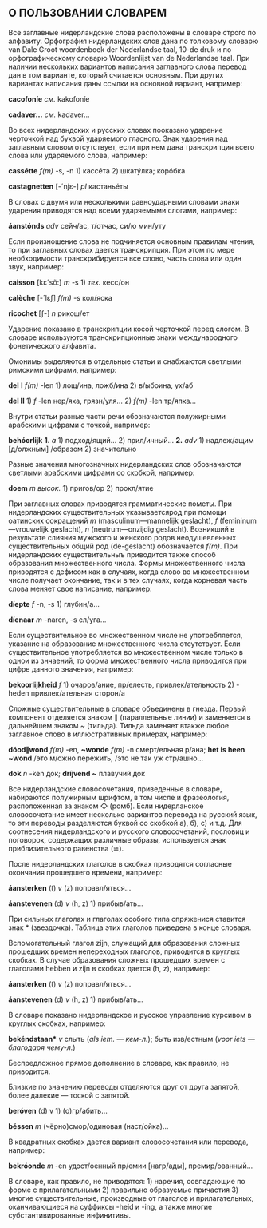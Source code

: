 ## **О ПОЛЬЗОВАНИИ СЛОВАРЕМ**

Все заглавные нидерландские слова расположены в словаре строго по алфавиту. Орфография нидерландских слов дана по толковому словарю van Dale Groot woordenboek der Nederlandse taal, 10-de druk и по орфографическому словарю Woordenlijst van de Nederlandse taal. При наличии нескольких вариантов написания заглавного слова перевод дан в том варианте, который считается основным. При других вариантах написания даны ссылки на основной вариант, например:

**cacofoníe** _см._ kakofoníe

**cadaver...** _см._ kadaver...

Во всех нидерландских и русских словах пооказано ударение черточкой над буквой ударяемого гласного. Знак ударения над заглавным словом отсутствует, если при нем дана транскрипция всего слова или ударяемого слова, например:

**cassétte** _f\(m\)_ -s, -n 1\) кассéта 2\) шкатýлка; корóбка

**castagnetten** \[-´njɛ-\] _pl_ кастаньéты

В словах с двумя или несколькими равноударными словами знаки ударения приводятся над всеми ударяемыми слогами, например:

**áanstónds** _adv_ сейч/ас, т/отчас, си/ю мин/уту

Если произношение слова не подчиняется основным правилам чтения, то при заглавных словах дается транскрипция. При этом по мере необходимости транскрибируется все слово, часть слова или один звук, например:

**caisson** \[kɛ´sõ:\] _m_ -s 1\) _тех._ кесс/он

**calèche** \[-´lɛʃ\] _f\(m\)_ -s кол/яска

**ricochet** \[ʃ-\] _n_ рикош/ет

Ударение показано в транскрипции косой черточкой перед слогом. В словаре используются транскрипционные знаки международного фонетического алфавита.

Омонимы выделяются в отдельные статьи и снабжаются светлыми римскими цифрами, например:

**del** **I** _f\(m\)_ -len 1\) лощ/ина, ложб/ина 2\) в/ыбоина, ух/аб

**del II** 1\) _f_ -len нер/яха, грязн/уля… 2\) _f\(m\)_ -len тр/япка…

Внутри статьи разные части речи обозначаются полужирными арабскими цифрами с точкой, например:

**behóorlijk** **1.**  _a_ 1\) подход/ящий... 2\) прил/ичный... **2.** _adv_ 1\) надлеж/ащим \[д/олжным\] /образом 2\) значительно

Разные значения многозначных нидерландских слов обозначаются светлыми арабскими цифрами со скобкой, например:

**doem** _m_ _высок._ 1\) пригов/ор 2\) прокл/ятие

При заглавных словах приводятся грамматические пометы. При нидерландских существительных указываетсярод при помощи оатинских сокращений _m_ \(masculinum—mannelijk geslacht\), _f_ \(femininum—vrouwelijk geslacht\), _n_ \(neutrum—onzijdig geslacht\). Возникший в результате слияния мужского и женского родов неодушевленных существительных общий род \(de-geslacht\) обозначается _f\(m\)_. При нидерландских существительныъ приводится также способ образования множественного числа. Формы множественного числа приводятся с дефисом как в случаях, когда слово во множественном числе получает окончание, так и в тех случаях, когда корневая часть слова меняет свое написание, например:

**díepte** _f_ -n, -s 1\) глубин/а…

**díenaar** _m_ -naren, -s сл/уга…

Если существительное во множественном числе не употребляется, указание на образование множественного числа отсутствует. Если существительное употребляется во множественном числе только в однои из знчаений, то форма множественного числа приводится при цифре данного значения, например:

**bekoorlijkheid** _f_ 1\) очаров/ание, пр/елесть, привлек/ательность 2\) -heden привлек/ательная сторон/а

Сложные существительные в словаре объединены в гнезда. Первый компонент отделяется знаком ∥ \(параллельные линии\) и заменяется в дальнейшем знаком ~ \(тильда\). Тильда заменяет втакже любое заглавное слово в иллюстративных примерах, например:

**dóod∥wond** _f\(m\)_ -en, **~wonde** _f\(m\)_ -n смерт/ельная р/ана; **het is heen ~wond** /это м/ожно пережить, /это не так уж стр/ашно…

**dok** _n_ -ken док; **dríjvend ~** плавучий док

Все нидерландские словосочетания, приведенные в словаре, набираются полужирным шрифтом, в том числе и фразеология, расположенная за знаком ◇ \(ромб\). Если нидерланское словосочетание имеет несколько вариантов перевода на русский язык, то эти переводы разделяются буквой со скобкой а\), б\), с\) и т.д. Для соотнесения нидерландского и русского словосочетаний, пословиц и поговорок, содержащих различные образы, используется знак приблизительного равенства \(≅\).

После нидерландских глаголов в скобках приводятся согласные окончания прошедшего времени, например:

**áansterken** \(t\) _v_ \(z\) поправл/яться...

**áanstevenen** \(d\) _v_ \(h, z\) 1\) прибыв/ать...

При сильных глаголах и глаголах особого типа спряженися ставится знак \* \(звездочка\). Таблица этих глаголов приведена в конце словаря.

Вспомогательный глагол zijn, служащий для образования сложных прошедших времен непереходных глаголов, приводится в круглых скобках. В случае образования сложных прошедших времен с глаголами hebben и zijn в скобках дается \(h, z\), например:

**áansterken** \(t\) _v_ \(z\) поправл/яться...

**áanstevenen** \(d\) _v_ \(h, z\) 1\) прибыв/ать...

В словаре показано нидерландское и русское управление курсивом в круглых скобках, например:

**bekéndstaan\*** _v_ слыть \(_als iem. — кем-л._\); быть изв/естным \(_voor iets — благодаря чему-л._\)

Беспредложное прямое дополнение в словаре, как правило, не приводится.

Близкие по значению переводы отделяются друг от друга запятой, более далекие — тоской с запятой.

**beróven** \(d\) v 1\) \(о\)гр/абить...

**béssen** _m_ \(чёрно\)смор/одиновая \(наст/ойка\)...

В квадратных скобках дается вариант словосочетания или перевода, например:

**bekróonde** _m_ -en удост/оенный пр/емии \[нагр/ады\], премир/ованный...

В словаре, как правило, не приводятся: 1\) наречия, совпадающие по форме с прилагательными 2\) правильно образуемые причастия 3\) многие существительные, производные от глаголов и прилагательных, оканчивающиеся на суффиксы -heid и -ing, а также многие субстантивированные инфинитивы.

